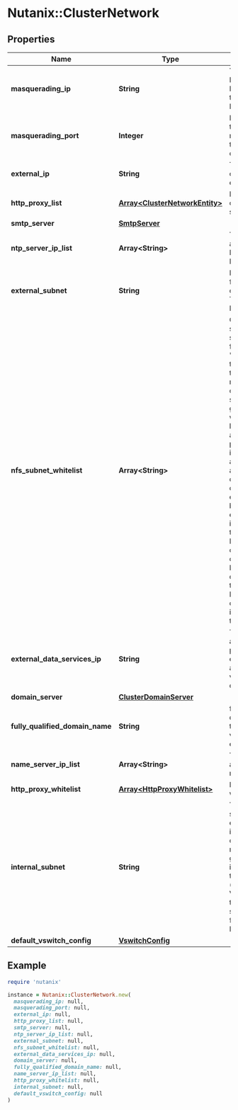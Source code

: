 # Nutanix::ClusterNetwork

## Properties

| Name | Type | Description | Notes |
| ---- | ---- | ----------- | ----- |
| **masquerading_ip** | **String** | The cluster NAT&#39;d or proxy IP which maps to the cluster local IP.  | [optional] |
| **masquerading_port** | **Integer** | Port used together with masquerading_ip to connect to the cluster.  | [optional] |
| **external_ip** | **String** | The local IP of cluster visible externally. | [optional] |
| **http_proxy_list** | [**Array&lt;ClusterNetworkEntity&gt;**](ClusterNetworkEntity.md) | List of proxies to connect to the service centers. | [optional] |
| **smtp_server** | [**SmtpServer**](SmtpServer.md) |  | [optional] |
| **ntp_server_ip_list** | **Array&lt;String&gt;** | The list of IP addresses or FQDNs of the NTP servers. | [optional] |
| **external_subnet** | **String** | External subnet for cross server communication. The format is IP/netmask.  | [optional][default to &#39;172.16.0.0/255.240.0.0&#39;] |
| **nfs_subnet_whitelist** | **Array&lt;String&gt;** | Comma separated list of subnets (of the form &#39;a.b.c.d/l.m.n.o&#39;) that are allowed to send NFS requests to this container. If not specified, the global NFS whitelist will be looked up for access permission. The internal subnet is always automatically considered part of the whitelist, even if the field below does not explicitly specify it. Similarly, all the hypervisor IPs are considered part of the whitelist. Finally, to permit debugging, all of the SVMs local IPs are considered to be implicitly part of the whitelist.  | [optional] |
| **external_data_services_ip** | **String** | The cluster IP address that provides external entities access to various cluster data services.  | [optional] |
| **domain_server** | [**ClusterDomainServer**](ClusterDomainServer.md) |  | [optional] |
| **fully_qualified_domain_name** | **String** | fully qualified domain name of the cluster visible externally. | [optional] |
| **name_server_ip_list** | **Array&lt;String&gt;** | The list of IP addresses of the name servers. | [optional] |
| **http_proxy_whitelist** | [**Array&lt;HttpProxyWhitelist&gt;**](HttpProxyWhitelist.md) | HTTP proxy whitelist. | [optional] |
| **internal_subnet** | **String** | The internal subnet is local to every server - its not visible outside.iSCSI requests generated internally within the appliance (by user VMs or VMFS) are sent to the internal subnet. The format is IP/netmask.  | [optional][default to &#39;192.168.5.0/255.255.255.0&#39;] |
| **default_vswitch_config** | [**VswitchConfig**](VswitchConfig.md) |  | [optional] |

## Example

```ruby
require 'nutanix'

instance = Nutanix::ClusterNetwork.new(
  masquerading_ip: null,
  masquerading_port: null,
  external_ip: null,
  http_proxy_list: null,
  smtp_server: null,
  ntp_server_ip_list: null,
  external_subnet: null,
  nfs_subnet_whitelist: null,
  external_data_services_ip: null,
  domain_server: null,
  fully_qualified_domain_name: null,
  name_server_ip_list: null,
  http_proxy_whitelist: null,
  internal_subnet: null,
  default_vswitch_config: null
)
```

